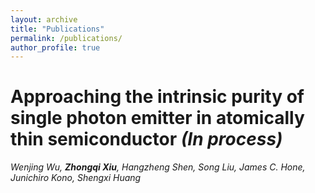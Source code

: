 ```yaml
---
layout: archive
title: "Publications"
permalink: /publications/
author_profile: true
---
```



Approaching the intrinsic purity of single photon emitter in atomically thin semiconductor _(In process)_ 
======
_Wenjing Wu, **Zhongqi Xiu**, Hangzheng Shen, Song Liu, James C. Hone, Junichiro Kono, Shengxi Huang_
